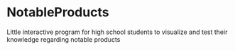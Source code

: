 # NotableProducts
Little interactive program for high school students to visualize and test their knowledge regarding notable products
